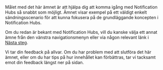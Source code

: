 
Målet med det här ämnet är att hjälpa dig att komma igång med Notification Hubs så snabbt som möjligt. Ämnet visar exempel på ett väldigt enkelt sändningsscenario för att kunna fokusera på de grundläggande koncepten i Notification Hubs.

Om du redan är bekant med Notification Hubs, vill du kanske välja ett annat ämne från den vänstra navigationsmenyn eller via någon relevant länk i [Nästa steg](#next-steps).

Vi tar din feedback på allvar. Om du har problem med att slutföra det här ämnet, eller om du har tips på hur innehållet kan förbättras, tar vi tacksamt emot din feedback längst ner på sidan.



<!--HONumber=Jun16_HO2-->


